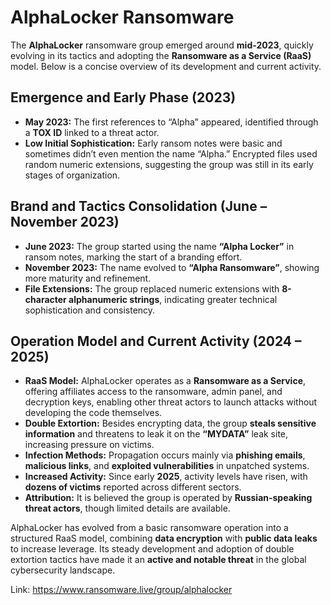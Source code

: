 # AlphaLocker Ransomware

The **AlphaLocker** ransomware group emerged around **mid-2023**, quickly evolving in its tactics and adopting the **Ransomware as a Service (RaaS)** model. Below is a concise overview of its development and current activity.

## Emergence and Early Phase (2023)

- **May 2023:** The first references to “Alpha” appeared, identified through a **TOX ID** linked to a threat actor.  
- **Low Initial Sophistication:** Early ransom notes were basic and sometimes didn’t even mention the name “Alpha.” Encrypted files used random numeric extensions, suggesting the group was still in its early stages of organization.

## Brand and Tactics Consolidation (June – November 2023)

- **June 2023:** The group started using the name **“Alpha Locker”** in ransom notes, marking the start of a branding effort.  
- **November 2023:** The name evolved to **“Alpha Ransomware”**, showing more maturity and refinement.  
- **File Extensions:** The group replaced numeric extensions with **8-character alphanumeric strings**, indicating greater technical sophistication and consistency.

## Operation Model and Current Activity (2024 – 2025)

- **RaaS Model:** AlphaLocker operates as a **Ransomware as a Service**, offering affiliates access to the ransomware, admin panel, and decryption keys, enabling other threat actors to launch attacks without developing the code themselves.  
- **Double Extortion:** Besides encrypting data, the group **steals sensitive information** and threatens to leak it on the **“MYDATA”** leak site, increasing pressure on victims.  
- **Infection Methods:** Propagation occurs mainly via **phishing emails**, **malicious links**, and **exploited vulnerabilities** in unpatched systems.  
- **Increased Activity:** Since early **2025**, activity levels have risen, with **dozens of victims** reported across different sectors.  
- **Attribution:** It is believed the group is operated by **Russian-speaking threat actors**, though limited details are available.

AlphaLocker has evolved from a basic ransomware operation into a structured RaaS model, combining **data encryption** with **public data leaks** to increase leverage. Its steady development and adoption of double extortion tactics have made it an **active and notable threat** in the global cybersecurity landscape.

Link: https://www.ransomware.live/group/alphalocker
